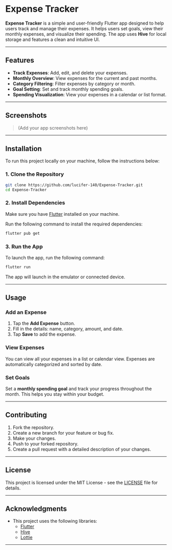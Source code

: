 # Expense Tracker

**Expense Tracker** is a simple and user-friendly Flutter app designed to help users track and manage their expenses. It helps users set goals, view their monthly expenses, and visualize their spending. The app uses **Hive** for local storage and features a clean and intuitive UI.

---

## Features

- **Track Expenses**: Add, edit, and delete your expenses.
- **Monthly Overview**: View expenses for the current and past months.
- **Category Filtering**: Filter expenses by category or month.
- **Goal Setting**: Set and track monthly spending goals.
- **Spending Visualization**: View your expenses in a calendar or list format.

---

## Screenshots

> (Add your app screenshots here)

---

## Installation

To run this project locally on your machine, follow the instructions below:

### 1. Clone the Repository

```bash
git clone https://github.com/lucifer-140/Expense-Tracker.git
cd Expense-Tracker
```

### 2. Install Dependencies

Make sure you have [Flutter](https://flutter.dev/docs/get-started/install) installed on your machine.

Run the following command to install the required dependencies:

```bash
flutter pub get
```

### 3. Run the App

To launch the app, run the following command:

```bash
flutter run
```

The app will launch in the emulator or connected device.

---

## Usage

### Add an Expense

1. Tap the **Add Expense** button.
2. Fill in the details: name, category, amount, and date.
3. Tap **Save** to add the expense.

### View Expenses

You can view all your expenses in a list or calendar view. Expenses are automatically categorized and sorted by date.

### Set Goals

Set a **monthly spending goal** and track your progress throughout the month. This helps you stay within your budget.

---

## Contributing

1. Fork the repository.
2. Create a new branch for your feature or bug fix.
3. Make your changes.
4. Push to your forked repository.
5. Create a pull request with a detailed description of your changes.

---

## License

This project is licensed under the MIT License - see the [LICENSE](LICENSE) file for details.

---

## Acknowledgments

- This project uses the following libraries:
  - [Flutter](https://flutter.dev/)
  - [Hive](https://pub.dev/packages/hive)
  - [Lottie](https://pub.dev/packages/lottie)

---
